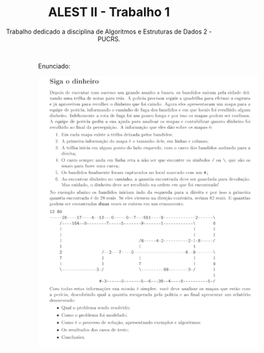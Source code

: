 <h1 align="center"> ALEST II - Trabalho 1</h1>

<p align="center"> Trabalho dedicado a disciplina de Algoritmos e Estruturas de Dados 2 - PUCRS. </p><br>
<p style="padding-left:90px">Enunciado:</p>

<img style="padding-left:90px" src="Screenshot_10.png"/>

